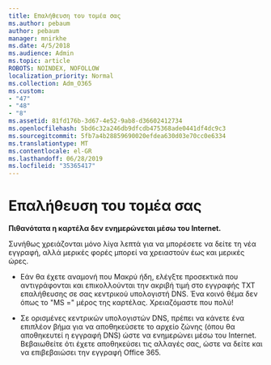 ```yaml
---
title: Επαλήθευση του τομέα σας
ms.author: pebaum
author: pebaum
manager: mnirkhe
ms.date: 4/5/2018
ms.audience: Admin
ms.topic: article
ROBOTS: NOINDEX, NOFOLLOW
localization_priority: Normal
ms.collection: Adm_O365
ms.custom:
- "47"
- "48"
- "8"
ms.assetid: 81fd176b-3d67-4e52-9ab8-d36602412734
ms.openlocfilehash: 5bd6c32a246db9dfcdb475368ade0441df4dc9c3
ms.sourcegitcommit: 5fb7a4b28859690020efdea630d03e70cc0e6334
ms.translationtype: MT
ms.contentlocale: el-GR
ms.lasthandoff: 06/28/2019
ms.locfileid: "35365417"
---
```

# <a name="verify-your-domain"></a>Επαλήθευση του τομέα σας

 **Πιθανότατα η καρτέλα δεν ενημερώνεται μέσω του Internet.**
  
Συνήθως χρειάζονται μόνο λίγα λεπτά για να μπορέσετε να δείτε τη νέα εγγραφή, αλλά μερικές φορές μπορεί να χρειαστούν έως και μερικές ώρες. 
  
- Εάν θα έχετε αναμονή που Μακρύ ήδη, ελέγξτε προσεκτικά που αντιγράφονται και επικολλούνται την ακριβή τιμή στο εγγραφής TXT επαλήθευσης σε σας κεντρικού υπολογιστή DNS. Ένα κοινό θέμα δεν όπως το "MS =" μέρος της καρτέλας. Χρειαζόμαστε που πολύ!

- Σε ορισμένες κεντρικών υπολογιστών DNS, πρέπει να κάνετε ένα επιπλέον βήμα για να αποθηκεύσετε το αρχείο ζώνης (όπου θα αποθηκευτεί η εγγραφή DNS) ώστε να ενημερώνει μέσω του Internet. Βεβαιωθείτε ότι έχετε αποθηκεύσει τις αλλαγές σας, ώστε να δείτε και να επιβεβαιώσει την εγγραφή Office 365.

